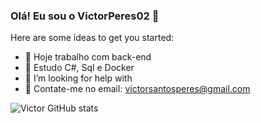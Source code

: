 ### Olá! Eu sou o VictorPeres02 👋


Here are some ideas to get you started:

- 🔭 Hoje trabalho com back-end
- 🌱 Estudo C#, Sql e Docker 
- 🤔 I’m looking for help with
- 💬 Contate-me no email: victorsantosperes@gmail.com

![Victor GitHub stats](https://github-readme-stats.vercel.app/api?username=victorperes02a&show_icons=true&theme=radical)
